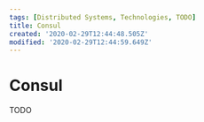```yaml
---
tags: [Distributed Systems, Technologies, TODO]
title: Consul
created: '2020-02-29T12:44:48.505Z'
modified: '2020-02-29T12:44:59.649Z'
---
```


# Consul

TODO
